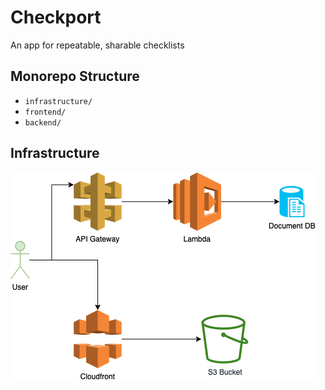 # Checkport
An app for repeatable, sharable checklists

## Monorepo Structure

- `infrastructure/`
- `frontend/`
- `backend/`

## Infrastructure

![](./Infrastructure.drawio.png)

